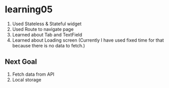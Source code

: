 # learning05

1. Used Stateless & Stateful widget
2. Used Route to navigate page
3. Learned about Tab and TextField
4. Learned about Loading screen (Currently I have used fixed time for that because there is no data to fetch.)

## Next Goal
1. Fetch data from API
2. Local storage
